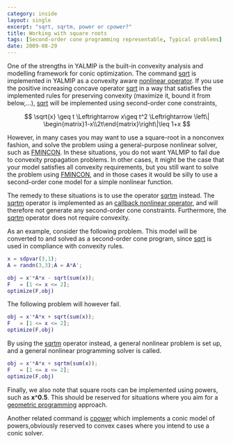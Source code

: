 ```yaml
---
category: inside
layout: single
excerpt: "sqrt, sqrtm, power or cpower?"
title: Working with square roots
tags: [Second-order cone programming representable, Typical problems]
date: 2009-08-29
---
```


One of the strengths in YALMIP is the built-in convexity analysis and modelling framework for conic optimization. The command [sqrt](/command/sqrt) is implemented in YALMIP as a convexity aware [nonlinear operator](/tutorial/nonlinearoperators). If you use the positive increasing concave operator [sqrt](/command/sqrt) in a way that satisfies the implemented rules for preserving convexity (maximize it, bound it from below,...), [sqrt](/command/sqrt) will be implemented using second-order cone constraints, 

$$
\sqrt{x} \geq t \Leftrightarrow x\geq t^2 \Leftrightarrow  \left\| \begin{matrix}1-x\\2t\end{matrix}\right\|\leq 1+x 
$$

However, in many cases you may want to use a square-root in a nonconvex fashion, and solve the problem using a general-purpose nonlinear solver, such as [FMINCON](/solver/fmincon). In these situations, you do not want YALMIP to fail due to convexity propagation problems. In other cases, it might be the case that your model satisfies all convexity requirements, but you still want to solve the problem using [FMINCON](/solver/fmincon), and in those cases it would be silly to use a second-order cone model for a simple nonlinear function. 

The remedy to these situations is to use the operator [sqrtm](/command/sqrtm) instead. The [sqrtm](/command/sqrtm) operator is implemented as an [callback nonlinear operator](/tutorial/nonlinearoperatorscallback/), and will therefore not generate any second-order cone constraints. Furthermore, the [sqrtm](/command/sqrtm) operator does not require convexity.

As an example, consider the following problem. This model will be converted to and solved as a second-order cone program, since [sqrt](/command/sqrt) is used in compliance with convexity rules.

````matlab
x = sdpvar(3,1);
A = randn(3,3);A = A*A';

obj = x'*A*x - sqrt(sum(x));
F   = [1 <= x <= 2];
optimize(F,obj)
````

The following problem will however fail.

````matlab
obj = x'*A*x + sqrt(sum(x));
F   = [1 <= x <= 2];
optimize(F,obj)
````

By using the [sqrtm](/command/sqrtm) operator instead, a general nonlinear problem is set up, and a general nonlinear programming solver is called.

````matlab
obj = x'*A*x + sqrtm(sum(x));
F   = [1 <= x <= 2];
optimize(F,obj)
````

Finally, we also note that square roots can be implemented using powers, such as **x^0.5**. This should be reserved for situations where you aim for a [geometric programming](/tutorial/geometricprogramming) approach.

Another related command is [cpower](/command/cpower) which implements a conic model of powers,obviously reserved to convex cases where you intend to use a conic solver.
